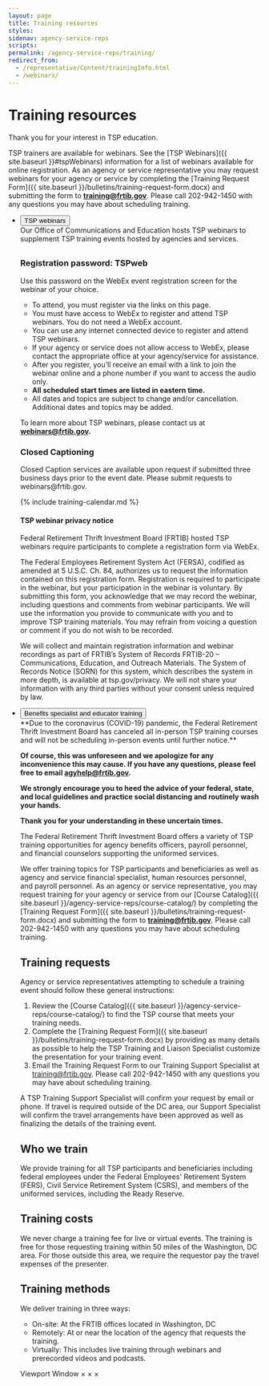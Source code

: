```yaml
---
layout: page
title: Training resources
styles:
sidenav: agency-service-reps
scripts:
permalink: /agency-service-reps/training/
redirect_from:
  - /representative/Content/trainingInfo.html
  - /webinars/
---
```


# Training resources

Thank you for your interest in TSP education.

TSP trainers are available for webinars. See the [TSP Webinars]({{ site.baseurl }}#tspWebinars) information for a list of webinars available for online registration. As an agency or service representative you may request webinars for your agency or service by completing the [Training Request Form]({{ site.baseurl }}/bulletins/training-request-form.docx) and submitting the form to **training@frtib.gov**. Please call <span class="nobr">202-942-1450</span> with any questions you may have about scheduling training.

<span id="tspWebinars"></span>

<ul class="usa-accordion">
<!-- WEBINARS -->
<li>
<button
class="usa-accordion-button"
aria-expanded="true"
aria-controls="webinars">
TSP webinars
</button>
<div id="webinars" class="usa-accordion-content" markdown="1">
Our Office of Communications and Education hosts TSP webinars to supplement TSP training events hosted by agencies and services.

<div class="usa-alert  usa-alert-info usa-alert-paragraph">
<div class="usa-alert-body">
<h3 class="usa-alert-heading" style="padding-top: .5rem;">
Registration password: TSPweb
</h3>
<p>Use this password on the WebEx event registration screen for the webinar of your choice.</p>
</div>
</div>

-   To attend, you must register via the links on this page.
-   You must have access to WebEx to register and attend TSP webinars. You do not need a WebEx account.
-   You can use any internet connected device to register and attend TSP webinars.
-   If your agency or service does not allow access to WebEx, please contact the appropriate office at your agency/service for assistance.
-   After you register, you’ll receive an email with a link to join the webinar online and a phone number if you want to access the audio only.
-   **All scheduled start times are listed in eastern time.**
-   All dates and topics are subject to change and/or cancellation. Additional dates and topics may be added.

To learn more about TSP webinars, please contact us at **webinars@frtib.gov.**

<div class="usa-alert usa-alert-info cc usa-alert-paragraph">
  <div class="usa-alert-body">
    <h3 class="usa-alert-heading">Closed Captioning</h3>
    <p class="usa-alert-text">Closed Caption services are available upon request if submitted three business days prior to the event date. Please submit requests to webinars@frtib.gov.</p>
  </div>
</div>

{% include training-calendar.md %}

#### TSP webinar privacy notice

Federal Retirement Thrift Investment Board (FRTIB) hosted TSP webinars require participants to complete a registration form via WebEx.

The Federal Employees Retirement System Act (FERSA), codified as amended at 5 U.S.C. Ch. 84, authorizes us to request the information contained on this registration form. Registration is required to participate in the webinar, but your participation in the webinar is voluntary. By submitting this form, you acknowledge that we may record the webinar, including questions and comments from webinar participants. We will use the information you provide to communicate with you and to improve TSP training materials. You may refrain from voicing a question or comment if you do not wish to be recorded.

We will collect and maintain registration information and webinar recordings as part of FRTIB’s System of Records FRTIB-20 – Communications, Education, and Outreach Materials. The System of Records Notice (SORN) for this system, which describes the system in more depth, is available at tsp.gov/privacy. We will not share your information with any third parties without your consent unless required by law.

</div>
</li>
<!-- Benefits specialist and educator training -->
<li>
<button
class="usa-accordion-button"
aria-expanded="false"
aria-controls="training">
Benefits specialist and educator training
</button>
<div id="training" class="usa-accordion-content" markdown="1">
**Due to the coronavirus (COVID-19) pandemic, the Federal Retirement Thrift Investment Board has canceled all in-person TSP training courses and will not be scheduling in-person events until further notice.**

**Of course, this was unforeseen and we apologize for any inconvenience this may cause. If you have any questions, please feel free to email agyhelp@frtib.gov.**

**We strongly encourage you to heed the advice of your federal, state, and local guidelines and practice social distancing and routinely wash your hands.**

**Thank you for your understanding in these uncertain times.**

The Federal Retirement Thrift Investment Board offers a variety of TSP training opportunities for agency benefits officers, payroll personnel, and financial counselors supporting the uniformed services.

We offer training topics for TSP participants and beneficiaries as well as agency and service financial specialist, human resources personnel, and payroll personnel. As an agency or service representative, you may request training for your agency or service from our [Course Catalog]({{ site.baseurl }}/agency-service-reps/course-catalog/) by completing the [Training Request Form]({{ site.baseurl }}/bulletins/training-request-form.docx)  and submitting the form to **training@frtib.gov**. Please call <span class="nobr">202-942-1450</span> with any questions you may have about scheduling training.

## Training requests

Agency or service representatives attempting to schedule a training event should follow these general instructions:

1. Review the [Course Catalog]({{ site.baseurl }}/agency-service-reps/course-catalog/) to find the TSP course that meets your training needs.
2. Complete the [Training Request Form]({{ site.baseurl }}/bulletins/training-request-form.docx) by providing as many details as possible to help the TSP Training and Liaison Specialist customize the presentation for your training event.
3. Email the Training Request Form to our Training Support Specialist at training@frtib.gov. Please call <span class="nobr">202-942-1450</span> with any questions you may have about scheduling training.

A TSP Training Support Specialist will confirm your request by email or phone. If travel is required outside of the DC area, our Support Specialist will confirm the travel arrangements have been approved as well as finalizing the details of the training event.  

## Who we train

We provide training for all TSP participants and beneficiaries including federal employees under the Federal Employees' Retirement System (FERS), Civil Service Retirement System (CSRS), and members of the uniformed services, including the Ready Reserve.

## Training costs

We never charge a training fee for live or virtual events. The training is free for those requesting training within 50 miles of the Washington, DC area. For those outside this area, we require the requestor pay the travel expenses of the presenter.

## Training methods

We deliver training in three ways:

-   On-site: At the FRTIB offices located in Washington, DC
-   Remotely: At or near the location of the agency that requests the training.
-   Virtually: This includes live training through webinars and prerecorded videos and podcasts.
<!-- CONTENT END -->
Viewport
Window
×
×
×
